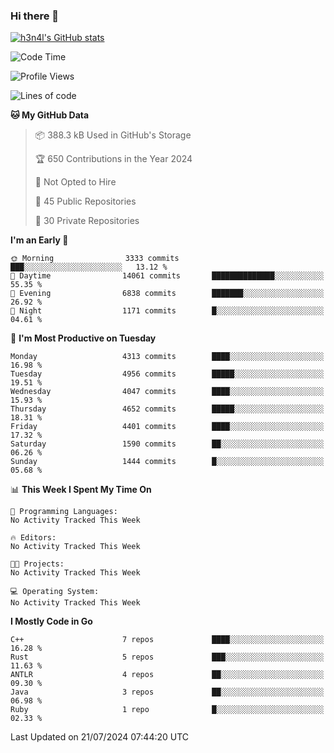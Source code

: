 ### Hi there 👋

[![h3n4l's GitHub stats](https://github-readme-stats.vercel.app/api?username=h3n4l&count_private=true&show_icons=true&theme=radical)](https://github.com/h3n4l/github-readme-stats)

<!--START_SECTION:waka-->
![Code Time](http://img.shields.io/badge/Code%20Time-1%2C883%20hrs%2011%20mins-blue)

![Profile Views](http://img.shields.io/badge/Profile%20Views-0-blue)

![Lines of code](https://img.shields.io/badge/From%20Hello%20World%20I%27ve%20Written-10.0%20million%20lines%20of%20code-blue)

**🐱 My GitHub Data** 

> 📦 388.3 kB Used in GitHub's Storage 
 > 
> 🏆 650 Contributions in the Year 2024
 > 
> 🚫 Not Opted to Hire
 > 
> 📜 45 Public Repositories 
 > 
> 🔑 30 Private Repositories 
 > 
**I'm an Early 🐤** 

```text
🌞 Morning                3333 commits        ███░░░░░░░░░░░░░░░░░░░░░░   13.12 % 
🌆 Daytime                14061 commits       ██████████████░░░░░░░░░░░   55.35 % 
🌃 Evening                6838 commits        ███████░░░░░░░░░░░░░░░░░░   26.92 % 
🌙 Night                  1171 commits        █░░░░░░░░░░░░░░░░░░░░░░░░   04.61 % 
```
📅 **I'm Most Productive on Tuesday** 

```text
Monday                   4313 commits        ████░░░░░░░░░░░░░░░░░░░░░   16.98 % 
Tuesday                  4956 commits        █████░░░░░░░░░░░░░░░░░░░░   19.51 % 
Wednesday                4047 commits        ████░░░░░░░░░░░░░░░░░░░░░   15.93 % 
Thursday                 4652 commits        █████░░░░░░░░░░░░░░░░░░░░   18.31 % 
Friday                   4401 commits        ████░░░░░░░░░░░░░░░░░░░░░   17.32 % 
Saturday                 1590 commits        ██░░░░░░░░░░░░░░░░░░░░░░░   06.26 % 
Sunday                   1444 commits        █░░░░░░░░░░░░░░░░░░░░░░░░   05.68 % 
```


📊 **This Week I Spent My Time On** 

```text
💬 Programming Languages: 
No Activity Tracked This Week

🔥 Editors: 
No Activity Tracked This Week

🐱‍💻 Projects: 
No Activity Tracked This Week

💻 Operating System: 
No Activity Tracked This Week
```

**I Mostly Code in Go** 

```text
C++                      7 repos             ████░░░░░░░░░░░░░░░░░░░░░   16.28 % 
Rust                     5 repos             ███░░░░░░░░░░░░░░░░░░░░░░   11.63 % 
ANTLR                    4 repos             ██░░░░░░░░░░░░░░░░░░░░░░░   09.30 % 
Java                     3 repos             ██░░░░░░░░░░░░░░░░░░░░░░░   06.98 % 
Ruby                     1 repo              █░░░░░░░░░░░░░░░░░░░░░░░░   02.33 % 
```




 Last Updated on 21/07/2024 07:44:20 UTC
<!--END_SECTION:waka-->


